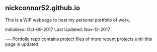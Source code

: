 ## nickconnor52.github.io
This is a WIP webpage to host my personal portfolio of work. 

Initialized: Oct-09-2017
Last Updated: Nov-12-2017

--- Portfolio repo contains project files of more recent projects until this page is updated
